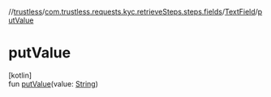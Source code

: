 //[trustless](../../../index.md)/[com.trustless.requests.kyc.retrieveSteps.steps.fields](../index.md)/[TextField](index.md)/[putValue](put-value.md)

# putValue

[kotlin]\
fun [putValue](put-value.md)(value: [String](https://kotlinlang.org/api/latest/jvm/stdlib/kotlin/-string/index.html))

